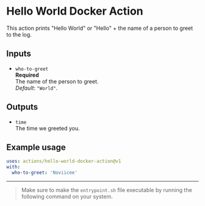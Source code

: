 # Hello World Docker Action

This action prints "Hello World" or "Hello" + the name of a person to greet to the log.

## Inputs

* `who-to-greet` <br>
**Required** <br>
The name of the person to greet. <br>
*Default*: `"World"`.

## Outputs

* `time` <br>
The time we greeted you.

## Example usage

```yml
uses: actions/hello-world-docker-action@v1
with:
  who-to-greet: 'Noviicee'
```
<hr>

> Make sure to make the `entrypoint.sh` file executable by running the following command on your system.
